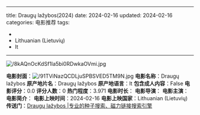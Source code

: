 
---
title: Draugų lažybos(2024)
date: 2024-02-16
updated: 2024-02-16
categories: 电影推荐
tags:

- 
- Lithuanian (Lietuvių)
- lt
---

<img src="https://image.tmdb.org/t/p/original/8kAQnOcKdSf1la5bi0RDwkaOVmi.jpg" alt="/8kAQnOcKdSf1la5bi0RDwkaOVmi.jpg" title="/8kAQnOcKdSf1la5bi0RDwkaOVmi.jpg">

**电影封面**：<img src="https://image.tmdb.org/t/p/w200/91TViNazQCDLjuSPBSVED5TM9N.jpg" alt="/91TViNazQCDLjuSPBSVED5TM9N.jpg" title="/91TViNazQCDLjuSPBSVED5TM9N.jpg">
**电影名称**：Draugų lažybos
**原产地片名**：Draugų lažybos
**原产地语言**：lt
**包含成人内容**：False
**电影评分**：0.0
**评分人数**：0
**热门程度**：3.971
**电影时长**：
**电影导演**：
**电影主演**：
**电影简介**：
**电影上映时间**：2024-02-16
**电影上映国家**：Lithuanian (Lietuvių)
**传送门**：[Draugų lažybos |专业的种子搜索、磁力链接搜索引擎](https://movie.amd794.com:2083/?search=Draug%C5%B3%20la%C5%BEybos&ordering=&mode=match_phrase&page_size=10&page=1)

